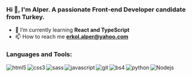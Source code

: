### Hi 👋, I'm Alper. A passionate Front-end Developer candidate from Turkey. 


- 🌱 I’m currently learning **React and TypeScript**
- 📫 How to reach me **erkol.alper@yahoo.com**

### Languages and Tools:

<img align="left" alt="html5" src="https://img.shields.io/badge/-HTML5-E34F26?style=flat-square&logo=html5&logoColor=white" />
<img align="left" alt="css3" src="https://img.shields.io/badge/-CSS3-1572B6?style=flat-square&logo=css3&logoColor=white" />
<img align="left" alt="sass" src="https://img.shields.io/badge/-SASS-CC6699?style=flat-square&logo=sass&logoColor=white" />
<img align="left" alt="javascript" src="https://img.shields.io/badge/-Javascript-323330?style=flat-square&logo=javascript&logoColor=F0DB4F" />
<img align="left" alt="git" src="https://img.shields.io/badge/-Git-F05032?style=flat-square&logo=git&logoColor=white" />
<img align="left" alt="bs4" src="https://img.shields.io/badge/-Bootstrap4-E34F26?style=flat-square&logo=bootstrap&logoColor=white" />
<img align="left" alt="python" src="https://img.shields.io/badge/-Python-4B8BBE?style=flat-square&logo=python&logoColor=white" />	
<img align="left" alt="Nodejs" src="https://img.shields.io/badge/-Node.js-43853d?style=flat-square&logo=Node.js&logoColor=white" />
<img align="left" alt "java" src="https://img.shields.io/badge/Java-ED8B00?style=flat-square&logo=java&logoColor=white" />

